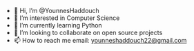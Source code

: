 - 👋 Hi, I’m @YounnesHaddouch
- 👀 I’m interested in Computer Science
- 🌱 I’m currently learning Python
- 💞️ I’m looking to collaborate on open source projects
- 📫 How to reach me email: younneshaddouch22@gmail.com

<!---
DilutedBlasian/DilutedBlasian is a ✨ special ✨ repository because its `README.md` (this file) appears on your GitHub profile.
You can click the Preview link to take a look at your changes.
--->
